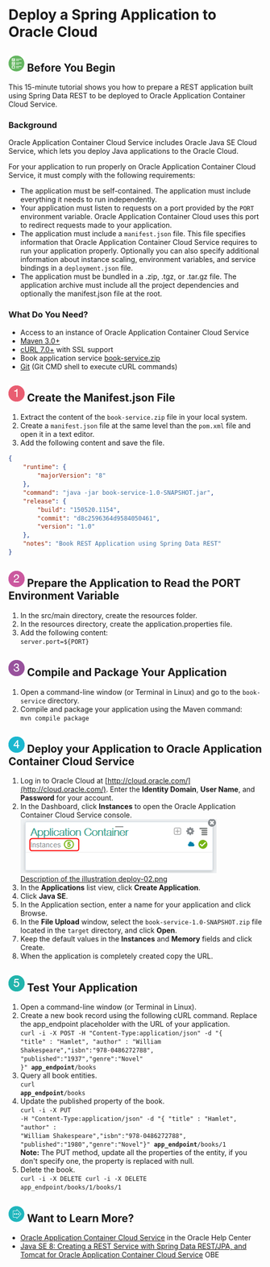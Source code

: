 # Deploy a Spring Application to Oracle Cloud #

## ![](../common/img/32_begin.png) Before You Begin ##
This 15-minute tutorial shows you how to prepare a REST application built using Spring Data REST to be deployed to Oracle Application Container Cloud Service.
                            
### Background ###
Oracle Application Container Cloud Service includes Oracle Java SE Cloud Service, which lets you deploy Java applications to the Oracle Cloud.

For your application to run properly on Oracle Application Container Cloud Service, it must comply with the following requirements:

* The application must be self-contained. The application must include everything it needs to run independently.
* Your application must listen to requests on a port provided by the `PORT` environment variable. Oracle Application Container Cloud uses this port to redirect requests made to your application.
* The application must include a `manifest.json` file. This file specifies information that Oracle Application Container Cloud Service requires to run your application properly. Optionally you can also specify additional information about instance scaling, environment variables, and service bindings in a `deployment.json` file.
* The application must be bundled in a .zip, .tgz, or .tar.gz file. The application archive must include all the project dependencies and optionally the manifest.json file at the root.

### What Do You Need? ###

* Access to an instance of Oracle Application Container Cloud Service
* [Maven 3.0+](http://maven.apache.org/download.cgi)
* [cURL 7.0+](http://curl.haxx.se/download.html) with SSL support
* Book application service [book-service.zip](files/book-service.zip)
* [Git](https://git-scm.com/downloads) (Git CMD shell to execute cURL commands)

## ![](../common/img/32_1.png) Create the Manifest.json File ##
1. Extract the content of the `book-service.zip` file in your local system.
2. Create a `manifest.json` file at the same level than the `pom.xml` file and open it in a text editor.
3. Add the following content and save the file.<br>
```json
{
    "runtime": {
        "majorVersion": "8"
    },
    "command": "java -jar book-service-1.0-SNAPSHOT.jar",
    "release": {
        "build": "150520.1154",
        "commit": "d8c2596364d9584050461",
        "version": "1.0"
    },
    "notes": "Book REST Application using Spring Data REST"
}
```

## ![](../common/img/32_2.png) Prepare the Application to Read the PORT Environment Variable ##
1. In the src/main directory, create the resources folder.
2. In the resources directory, create the application.properties file.
3. Add the following content:<br>
`server.port=${PORT}`

## ![](../common/img/32_3.png) Compile and Package Your Application ##

1. Open a command-line window (or Terminal in Linux) and go to the `book-service` directory.
2. Compile and package your application using the Maven command:<br>
`mvn compile package`
    
## ![](../common/img/32_4.png) Deploy your Application to Oracle Application Container Cloud Service ##
1. Log in to Oracle Cloud at [http://cloud.oracle.com/](http://cloud.oracle.com/). Enter the **Identity Domain**, **User Name**, and **Password** for your account.
2. In the Dashboard, click **Instances** to open the Oracle Application Container Cloud Service console.
<br>![deploy-02.jpg](img/deploy-02.png)
<br>[Description of the illustration deploy-02.png](files/deploy-02.txt)
3. In the **Applications** list view, click **Create Application**.
4. Click **Java SE**.
5. In the Application section, enter a name for your application and click Browse.
6. In the **File Upload** window, select the `book-service-1.0-SNAPSHOT.zip` file located in the `target` directory, and click **Open**.
7. Keep the default values in the **Instances** and **Memory** fields and click Create.
8. When the application is completely created copy the URL. 

## ![](../common/img/32_5.png) Test Your Application ##
1. Open a command-line window (or Terminal in Linux).
2. Create a new book record using the following cURL command. Replace the app_endpoint placeholder with the URL of your application.
<br><code>curl -i -X POST -H "Content-Type:application/json" -d "{ \"title\" : \"Hamlet\",  \"author\" : \"William Shakespeare\",\"isbn\":\"978-0486272788\", \"published\":\"1937\",\"genre\":\"Novel\" }" <b>app_endpoint</b>/books</code>
3. Query all book entities.
<br><code>curl <b>app_endpoint</b>/books</code>
4. Update the published property of the book. 
<br><code>curl -i -X PUT -H "Content-Type:application/json" -d "{ \"title\" : \"Hamlet\",  \"author\" : \"William Shakespeare\",\"isbn\":\"978-0486272788\", \"published\":\"1980\",\"genre\":\"Novel\"}" <b>app_endpoint</b>/books/1</code>
<br>**Note:** The PUT method, update all the properties of the entity, if you don't specify one, the property is replaced with null.
5. Delete the book.
<br><code>curl -i -X DELETE curl -i -X DELETE app_endpoint/books/1/books/1</code>

## ![](../common/img/32_more.png) Want to Learn More? ##

* [Oracle Application Container Cloud Service](http://docs.oracle.com/en/cloud/paas/app-container-cloud/index.html) in the Oracle Help Center
* [Java SE 8: Creating a REST Service with Spring Data REST/JPA, and Tomcat for Oracle Application Container Cloud Service](https://apexapps.oracle.com/pls/apex/f?p=44785:112:::::P112_CONTENT_ID:18875) OBE
